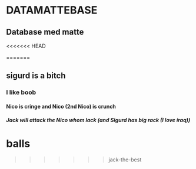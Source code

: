 # DATAMATTEBASE
## Database med matte
<<<<<<< HEAD

=======
## sigurd is a bitch
### I like boob
#### Nico is cringe and Nico (2nd Nico) is crunch
##### Jack will attack the Nico whom lack (and Sigurd has big rack (I love iraq))

# balls
>>>>>>> jack-the-best
